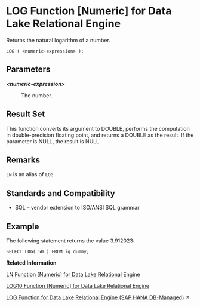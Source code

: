 <!-- loioa560332084f21015bf3b92161333e171 -->

# LOG Function \[Numeric\] for Data Lake Relational Engine

Returns the natural logarithm of a number.



```
LOG ( <numeric-expression> );
```



<a name="loioa560332084f21015bf3b92161333e171__LOG_parm1"/>

## Parameters


<dl>
<dt><b>

*<numeric-expression\>*

</b></dt>
<dd>

The number.



</dd>
</dl>



<a name="loioa560332084f21015bf3b92161333e171__LOG_returns1"/>

## Result Set

This function converts its argument to DOUBLE, performs the computation in double-precision floating point, and returns a DOUBLE as the result. If the parameter is NULL, the result is NULL.



<a name="loioa560332084f21015bf3b92161333e171__LOG_remarks1"/>

## Remarks

`LN` is an alias of `LOG`.



<a name="loioa560332084f21015bf3b92161333e171__LOG_standards1"/>

## Standards and Compatibility

-   SQL – vendor extension to ISO/ANSI SQL grammar



<a name="loioa560332084f21015bf3b92161333e171__LOG_examples1"/>

## Example

The following statement returns the value 3.912023:

```
SELECT LOG( 50 ) FROM iq_dummy;
```

**Related Information**  


[LN Function \[Numeric\] for Data Lake Relational Engine](ln-function-numeric-for-data-lake-relational-engine-a55f245.md "Returns the natural logarithm of the specified expression.")

[LOG10 Function \[Numeric\] for Data Lake Relational Engine](log10-function-numeric-for-data-lake-relational-engine-a560b1f.md "Returns the base 10 logarithm of a number.")

[LOG Function for Data Lake Relational Engine (SAP HANA DB-Managed)](https://help.sap.com/viewer/a898e08b84f21015969fa437e89860c8/2023_4_QRC/en-US/4bedccf5149e42c2bdb12854c1587418.html "Returns the natural logarithm of a number.") :arrow_upper_right:


